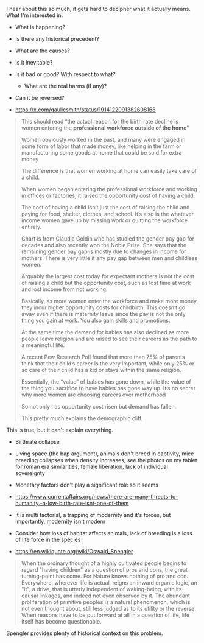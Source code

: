 I hear about this so much, it gets hard to decipher what it actually means.
What I'm interested in:

- What is happening?
- Is there any historical precedent?
- What are the causes?
- Is it inevitable?
- Is it bad or good? With respect to what?
  - What are the real harms (if any)?
- Can it be reversed?

- https://x.com/gaulicsmith/status/1914122091382608168

> This should read “the actual reason for the birth rate decline is women entering the **professional workforce outside of the home**”
>
> Women obviously worked in the past, and many were engaged in some form of labor that made money, like helping in the farm or manufacturing some goods at home that could be sold for extra money
>
> The difference is that women working at home can easily take care of a child.
>
> When women began entering the professional workforce and working in offices or factories, it raised the opportunity cost of having a child.
>
> The cost of having a child isn’t just the cost of raising the child and paying for food, shelter, clothes, and school. It’s also is the whatever income women gave up by missing work or quitting the workforce entirely.
>
> Chart is from Claudia Goldin who has studied the gender pay gap for decades and also recently won the Noble Prize. She says that the remaining gender pay gap is mostly due to changes in income for mothers. There is very little if any pay gap between men and childless women.
>
> Arguably the largest cost today for expectant mothers is not the cost of raising a child but the opportunity cost, such as lost time at work and lost income from not working.
>
> Basically, as more women enter the workforce and make more money, they incur higher opportunity costs for childbirth. This doesn’t go away even if there is maternity leave since the pay is not the only thing you gain at work. You also gain skills and promotions.
>
> At the same time the demand for babies has also declined as more people leave religion and are raised to see their careers as the path to a meaningful life.
>
> A recent Pew Research Poll found that more than 75% of parents think that their child’s career is the very important, while only 25% or so care of their child has a kid or stays within the same religion.
>
> Essentially, the “value” of babies has gone down, while the value of the thing you sacrifice to have babies has gone way up. It’s no secret why more women are choosing careers over motherhood
>
> So not only has opportunity cost risen but demand has fallen.
>
> This pretty much explains the demographic cliff.

This is true, but it can't explain everything.

- Birthrate collapse
- Living space (the bap argument), animals don't breed in captivity, mice breeding collapses when density increases, see the photos on my tablet for roman era similarities, female liberation, lack of individual sovereignty
- Monetary factors don't play a significant role so it seems
- https://www.currentaffairs.org/news/there-are-many-threats-to-humanity.-a-low-birth-rate-isnt-one-of-them
- It is multi factorial, a trapping of modernity and it's forces, but importantly, modernity isn't modern
- Consider how loss of habitat affects animals, lack of breeding is a loss of life force in the species

- https://en.wikiquote.org/wiki/Oswald_Spengler

> When the ordinary thought of a highly cultivated people begins to regard "having children" as a question of pros and cons, the great turning-point has come. For Nature knows nothing of pro and con. Everywhere, wherever life is actual, reigns an inward organic logic, an "it", a drive, that is utterly independent of waking-being, with its causal linkages, and indeed not even observed by it. The abundant proliferation of primitive peoples is a natural phenomenon, which is not even thought about, still less judged as to its utility or the reverse. When reasons have to be put forward at all in a question of life, life itself has become questionable.

Spengler provides plenty of historical context on this problem.
